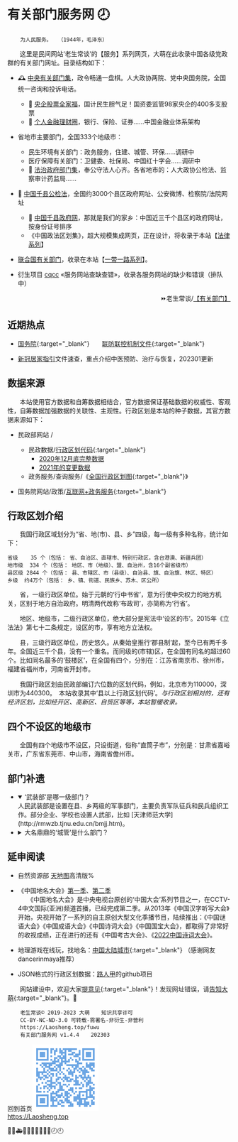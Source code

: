 有关部门服务网 🕗
================

		为人民服务。	（1944年，毛泽东）

　　这里是民间网站‘老生常谈’的【服务】系列网页，大萌在此收录中国各级党政群的有关部门网址。目录结构如下：

+	🕰 [中央有关部门集](zhongyang)，政令畅通一盘棋。人大政协两院、党中央国务院，全国统一咨询和投诉电话。
	+ 🧧 [央企股票全家福](yangqi)，国计民生胆气足！国资委监管98家央企的400多支股票
	+ 🥯 [个人金融理财圈](jinrong)，银行、保险、证券……中国金融业体系架构

+	省地市主要部门，全国333个地级市：
	+ 民生环境有关部门：政务服务，住建、城管、环保……调研中
	+ 医疗保障有关部门：卫健委、社保局、中国红十字会……调研中
	+ 🏢 <a href="fazhi" target="fazhiye">法治政府部门集</a>，奉公守法人心齐。各省地市的：人大政协公检法、监察审计药监局……

+	🛂 <a href="qianxian-gjf" target="gjfye">中国千县公检法</a>，全国约3000个县区政府网址、公安微博、检察院/法院网址
	+ 📑 [中国千县政府网](qianxian)，那就是我们的家乡：中国近三千个县区的政府网址，按身份证号排序
	+ 《中国政法区划集》，超大规模集成网页，正在设计，将收录于本站【[法律系列](../falv)】

+	[联合国有关部门](../ydyl/united)，收录在本站【[一带一路系列](../ydyl/dir)】。
+	衍生项目 [cqcc](https://diamonwoo.github.io/cqcc) «服务网站查缺查错»，收录各服务网站的缺少和错误（排队中）

<div align="right">
⏩老生常谈/<a href="https://Laosheng.top/fuwu" target="_top">【有关部门】</a>
</div>

近期热点
--------

+	[国务院](https://www.Gov.cn){:target="_blank"}　　[联防联控机制文件](https://www.gov.cn/zhengce/gwylflkjzwj.htm){:target="_blank"}

+	[新冠居家指引](../c/6-xinguanjujia)文件速查，重点介绍中医预防、治疗与恢复，202301更新


数据来源
--------

　　本站使用官方数据和自筹数据相结合，官方数据保证基础数据的权威性、客观性，自筹数据加强数据的关联性、主观性。行政区划是本站的种子数据，其官方数据来源如下： 

* 民政部网站 /
  * 民政数据/[行政区划代码](http://www.mca.gov.cn/article/sj/xzqh/1980/){:target="_blank"}
    *	[2020年12月底完整数据](http://www.mca.gov.cn/article/sj/xzqh/2020/20201201.html)
    *	[2021年的变更数据](http://www.mca.gov.cn/article/sj/xzqh/2021/20211201.html)
  * 政务服务/查询服务/《[全国行政区划图](http://xzqh.mca.gov.cn/map){:target="_blank"}》

* 国务院网站/政策/[互联网+政务服务](http://www.gov.cn/zhengce/zhuti/jjhlw_zwfw/){:target="_blank"}


行政区划介绍
------------

　　我国行政区域划分为“省、地(市)、县、乡”四级，每一级有多种名称，统计如下：

	省级	  35 个（包括： 省、自治区、直辖市、特别行政区，含台港澳、新疆兵团）
	地市级	 334 个（包括： 地区、市（地级）、盟、自治州，含16个副省级市）
	县区级	2844 个（包括： 县、市辖区、市（县级）、自治县、旗、自治旗、林区、特区）
	乡级	约4万个（包括： 乡、镇、街道、民族乡、苏木、区公所）

　　省，一级行政区单位。始于元朝的‘行中书省’，意为行使中央权力的地方机关，区别于地方自治政府。明清两代改称‘布政司’，亦简称为‘行省’。

　　地区、地级市，二级行政区单位，绝大部分是宪法中‘设区的市’。2015年《立法法》第七十二条规定，设区的市，享有地方立法权。

　　县，三级行政区单位，历史悠久。从秦始皇推行‘郡县制’起，至今已有两千多年。全国近三千个县，没有一个重名。而同级的(市辖)区，在全国有同名的超过60个。比如同名最多的‘鼓楼区’，在全国有四个，分别在：江苏省南京市、徐州市，福建省福州市，河南省开封市。

　　我国行政区划由民政部编订六位数的区划代码，例如，北京市为110000，深圳市为440300。　本站收录其中‘县以上行政区划代码’。*与行政区划相对的，还有经济区划，比如经开区、高新区、自贸区等等，本站暂缓收录。*


四个不设区的地级市
------------------

　　全国有四个地级市不设区，只设街道，俗称“直筒子市”，分别是：甘肃省嘉峪关市，广东省东莞市、中山市，海南省儋州市。


部门补遗
--------
*	<details open="open">
	<summary>‘武装部’是哪一级部门？</summary>
	人民武装部是设置在县、乡两级的军事部门，主要负责军队征兵和民兵组织工作。部分企业、学校也设置人武部，比如 [天津师范大学](http://rmwzb.tjnu.edu.cn/bmjj.htm)。</details>

*	<details>
	<summary>大名鼎鼎的‘城管’是什么部门？</summary>
	2017年，中华人民共和国*住房和城乡建设部*公布《城市管理执法办法》，城市管理执法人员属于行政执法类公务员，通过公务员考试并接受正规训练后，按照局、队的执法人员编制而调配，全面清退城管部门内的临聘人员。2021年新版《行政处罚法》审议通过，明确国家在城市管理领域推行建立综合行政执法制度，相对集中行政处罚权。（摘自维基百科）</details>


延申阅读
--------

*	自然资源部 <a title="国家地理信息公共服务平台，另有传统版" href="https://map.tianditu.gov.cn" target="_blank">天地图</a>高清版%

*	《中国地名大会》[第一季](http://tv.cctv.com/special/zgdmdh/)、[第二季](https://tv.cctv.com/2021/01/19/VIDAzHOc3JMqJJ7ASz0iU0Ks210119.shtml)  
　　《中国地名大会》是中央电视台原创的‘中国大会’系列节目之一，在CCTV-4中文国际(亚洲)频道首播，已经完成第二季。从2013年《中国汉字听写大会》开始，央视开始了一系列的自主原创大型文化季播节目，陆续推出：《中国谜语大会》《中国成语大会》《中国诗词大会》《中国国宝大会》，都取得了非常好的收视成绩，正在进行的还有《中国考古大会》、《[2022中国诗词大会](https://tv.cctv.com/special/2022zgscdh)》。

*	地理游戏在线玩，找地名：[中国大陆城市](https://www.geoguessr.com/seterra/zh/vgp/3788){:target="_blank"} （感谢网友dancerinmaya推荐）

*	JSON格式的行政区划数据：[路人甲](https://passer-by.com/data_location/)的github项目


　　网站建设中，欢迎大家[提意见](https://xoyondo.com/mb/yY8PqZMjKUgdcpn ){:target="_blank"}！发现网址错误，请[告知大萌](https://xoyondo.com/ap/HPr7pBG7mOPIUGZ){:target="_blank"}。🙇 

```
	老生常谈© 2019-2023 大萌	　知识共享许可
	CC-BY-NC-ND-3.0 可转载-需署名-非衍生-非营利
	https://Laosheng.top/fuwu
	有关部门服务网 v1.4.4	　202303
```

回到首页<a href=".." title="返回老生常谈首页"><img src="../indexQR-Blue.png" /></a>  
https://Laosheng.top  
<!-- Global site tag (gtag.js) - Google Analytics -->
<script async src="https://www.googletagmanager.com/gtag/js?id=UA-179794713-1"></script>
<script>  window.dataLayer = window.dataLayer || [];
  function gtag(){dataLayer.push(arguments);}
  gtag('js', new Date());  gtag('config', 'UA-179794713-1');
</script>
🚨🚓🚑🚒🚌🧑‍🤝‍🧑🥯💱🕗🕘
